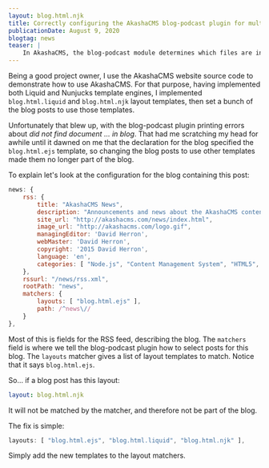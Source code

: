 ```yaml
---
layout: blog.html.njk
title: Correctly configuring the AkashaCMS blog-podcast plugin for multiple layout templates
publicationDate: August 9, 2020
blogtag: news
teaser: |
    In AkashaCMS, the blog-podcast module determines which files are included in a given blog by the layout templates.  The layout template turns out to be a useful way of determining the kind of document for each file.  In other words, a blog post would use the <tt>blog.html.ejs</tt> layout template.  That assumption works until you start implementing other layout templates, which I've done on the AkashaCMS news blog to correspond to adopting Liquid and Nunjucks templates.
---
```


Being a good project owner, I use the AkashaCMS website source code to demonstrate how to use AkashaCMS.  For that purpose, having implemented both Liquid and Nunjucks template engines, I implemented `blog.html.liquid` and `blog.html.njk` layout templates, then set a bunch of the blog posts to use those templates.

Unfortunately that blew up, with the blog-podcast plugin printing errors about _did not find document ... in blog_.  That had me scratching my head for awhile until it dawned on me that the declaration for the blog specified the `blog.html.ejs` template, so changing the blog posts to use other templates made them no longer part of the blog.

To explain let's look at the configuration for the blog containing this post:

```javascript
news: {
    rss: {
        title: "AkashaCMS News",
        description: "Announcements and news about the AkashaCMS content management system",
        site_url: "http://akashacms.com/news/index.html",
        image_url: "http://akashacms.com/logo.gif",
        managingEditor: 'David Herron',
        webMaster: 'David Herron',
        copyright: '2015 David Herron',
        language: 'en',
        categories: [ "Node.js", "Content Management System", "HTML5", "Static website generator" ]
    },
    rssurl: "/news/rss.xml",
    rootPath: "news",
    matchers: {
        layouts: [ "blog.html.ejs" ],
        path: /^news\//
    }
},
```

Most of this is fields for the RSS feed, describing the blog.  The `matchers` field is where we tell the blog-podcast plugin how to select posts for this blog.  The `layouts` matcher gives a list of layout templates to match.  Notice that it says `blog.html.ejs`.

So... if a blog post has this layout:

```yaml
layout: blog.html.njk
```

It will not be matched by the matcher, and therefore not be part of the blog.

The fix is simple:

```javascript
layouts: [ "blog.html.ejs", "blog.html.liquid", "blog.html.njk" ],
```

Simply add the new templates to the layout matchers.

